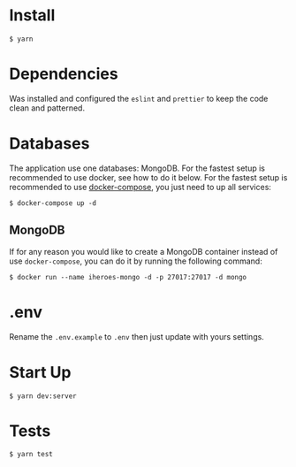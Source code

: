 # Install
```
$ yarn
```

# Dependencies
Was installed and configured the `eslint` and `prettier` to keep the code clean and patterned.

# Databases
The application use one databases: MongoDB. For the fastest setup is recommended to use docker, see how to do it below. For the fastest setup is recommended to use [docker-compose](https://docs.docker.com/compose/), you just need to up all services:
```
$ docker-compose up -d
```

## MongoDB
If for any reason you would like to create a MongoDB container instead of use `docker-compose`, you can do it by running the following command:
```
$ docker run --name iheroes-mongo -d -p 27017:27017 -d mongo
```

# .env
Rename the `.env.example` to `.env` then just update with yours settings.

# Start Up
```
$ yarn dev:server
```

# Tests
```
$ yarn test
```
